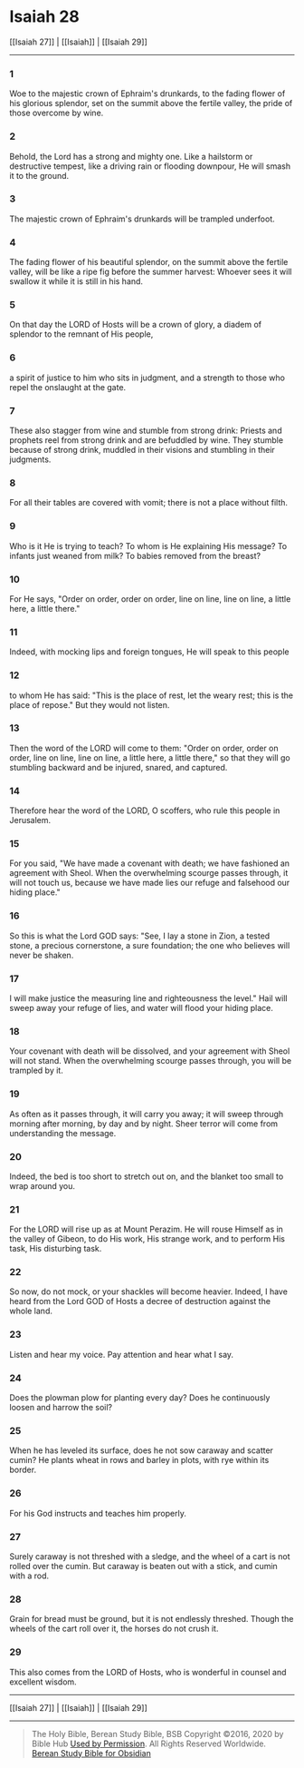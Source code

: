 # Isaiah 28

[[Isaiah 27]] | [[Isaiah]] | [[Isaiah 29]]

---

### 1
Woe to the majestic crown of Ephraim's drunkards, to the fading flower of his glorious splendor, set on the summit above the fertile valley, the pride of those overcome by wine.

### 2
Behold, the Lord has a strong and mighty one. Like a hailstorm or destructive tempest, like a driving rain or flooding downpour, He will smash it to the ground.

### 3
The majestic crown of Ephraim's drunkards will be trampled underfoot.

### 4
The fading flower of his beautiful splendor, on the summit above the fertile valley, will be like a ripe fig before the summer harvest: Whoever sees it will swallow it while it is still in his hand.

### 5
On that day the LORD of Hosts will be a crown of glory, a diadem of splendor to the remnant of His people,

### 6
a spirit of justice to him who sits in judgment, and a strength to those who repel the onslaught at the gate.

### 7
These also stagger from wine and stumble from strong drink: Priests and prophets reel from strong drink and are befuddled by wine. They stumble because of strong drink, muddled in their visions and stumbling in their judgments.

### 8
For all their tables are covered with vomit; there is not a place without filth.

### 9
Who is it He is trying to teach? To whom is He explaining His message? To infants just weaned from milk? To babies removed from the breast?

### 10
For He says, "Order on order, order on order, line on line, line on line, a little here, a little there."

### 11
Indeed, with mocking lips and foreign tongues, He will speak to this people

### 12
to whom He has said: "This is the place of rest, let the weary rest; this is the place of repose." But they would not listen.

### 13
Then the word of the LORD will come to them: "Order on order, order on order, line on line, line on line, a little here, a little there," so that they will go stumbling backward and be injured, snared, and captured.

### 14
Therefore hear the word of the LORD, O scoffers, who rule this people in Jerusalem.

### 15
For you said, "We have made a covenant with death; we have fashioned an agreement with Sheol. When the overwhelming scourge passes through, it will not touch us, because we have made lies our refuge and falsehood our hiding place."

### 16
So this is what the Lord GOD says: "See, I lay a stone in Zion, a tested stone, a precious cornerstone, a sure foundation; the one who believes will never be shaken.

### 17
I will make justice the measuring line and righteousness the level." Hail will sweep away your refuge of lies, and water will flood your hiding place.

### 18
Your covenant with death will be dissolved, and your agreement with Sheol will not stand. When the overwhelming scourge passes through, you will be trampled by it.

### 19
As often as it passes through, it will carry you away; it will sweep through morning after morning, by day and by night. Sheer terror will come from understanding the message.

### 20
Indeed, the bed is too short to stretch out on, and the blanket too small to wrap around you.

### 21
For the LORD will rise up as at Mount Perazim. He will rouse Himself as in the valley of Gibeon, to do His work, His strange work, and to perform His task, His disturbing task.

### 22
So now, do not mock, or your shackles will become heavier. Indeed, I have heard from the Lord GOD of Hosts a decree of destruction against the whole land.

### 23
Listen and hear my voice. Pay attention and hear what I say.

### 24
Does the plowman plow for planting every day? Does he continuously loosen and harrow the soil?

### 25
When he has leveled its surface, does he not sow caraway and scatter cumin? He plants wheat in rows and barley in plots, with rye within its border.

### 26
For his God instructs and teaches him properly.

### 27
Surely caraway is not threshed with a sledge, and the wheel of a cart is not rolled over the cumin. But caraway is beaten out with a stick, and cumin with a rod.

### 28
Grain for bread must be ground, but it is not endlessly threshed. Though the wheels of the cart roll over it, the horses do not crush it.

### 29
This also comes from the LORD of Hosts, who is wonderful in counsel and excellent wisdom.

---

[[Isaiah 27]] | [[Isaiah]] | [[Isaiah 29]]

---

> The Holy Bible, Berean Study Bible, BSB
> Copyright &copy;2016, 2020 by Bible Hub
> [Used by Permission](https://berean.bible/terms.htm). All Rights Reserved Worldwide.
> [Berean Study Bible for Obsidian](https://github.com/gapmiss/berean-study-bible-for-obsidian)</small>

